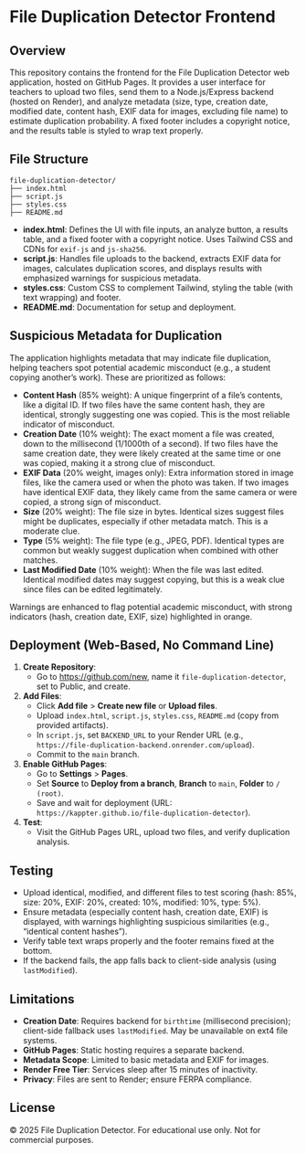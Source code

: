 # File Duplication Detector Frontend

## Overview
This repository contains the frontend for the File Duplication Detector web application, hosted on GitHub Pages. It provides a user interface for teachers to upload two files, send them to a Node.js/Express backend (hosted on Render), and analyze metadata (size, type, creation date, modified date, content hash, EXIF data for images, excluding file name) to estimate duplication probability. A fixed footer includes a copyright notice, and the results table is styled to wrap text properly.

## File Structure
```
file-duplication-detector/
├── index.html
├── script.js
├── styles.css
├── README.md
```

- **index.html**: Defines the UI with file inputs, an analyze button, a results table, and a fixed footer with a copyright notice. Uses Tailwind CSS and CDNs for `exif-js` and `js-sha256`.
- **script.js**: Handles file uploads to the backend, extracts EXIF data for images, calculates duplication scores, and displays results with emphasized warnings for suspicious metadata.
- **styles.css**: Custom CSS to complement Tailwind, styling the table (with text wrapping) and footer.
- **README.md**: Documentation for setup and deployment.

## Suspicious Metadata for Duplication
The application highlights metadata that may indicate file duplication, helping teachers spot potential academic misconduct (e.g., a student copying another’s work). These are prioritized as follows:
- **Content Hash** (85% weight): A unique fingerprint of a file’s contents, like a digital ID. If two files have the same content hash, they are identical, strongly suggesting one was copied. This is the most reliable indicator of misconduct.
- **Creation Date** (10% weight): The exact moment a file was created, down to the millisecond (1/1000th of a second). If two files have the same creation date, they were likely created at the same time or one was copied, making it a strong clue of misconduct.
- **EXIF Data** (20% weight, images only): Extra information stored in image files, like the camera used or when the photo was taken. If two images have identical EXIF data, they likely came from the same camera or were copied, a strong sign of misconduct.
- **Size** (20% weight): The file size in bytes. Identical sizes suggest files might be duplicates, especially if other metadata match. This is a moderate clue.
- **Type** (5% weight): The file type (e.g., JPEG, PDF). Identical types are common but weakly suggest duplication when combined with other matches.
- **Last Modified Date** (10% weight): When the file was last edited. Identical modified dates may suggest copying, but this is a weak clue since files can be edited legitimately.

Warnings are enhanced to flag potential academic misconduct, with strong indicators (hash, creation date, EXIF, size) highlighted in orange.

## Deployment (Web-Based, No Command Line)
1. **Create Repository**:
   - Go to https://github.com/new, name it `file-duplication-detector`, set to Public, and create.
2. **Add Files**:
   - Click **Add file** > **Create new file** or **Upload files**.
   - Upload `index.html`, `script.js`, `styles.css`, `README.md` (copy from provided artifacts).
   - In `script.js`, set `BACKEND_URL` to your Render URL (e.g., `https://file-duplication-backend.onrender.com/upload`).
   - Commit to the `main` branch.
3. **Enable GitHub Pages**:
   - Go to **Settings** > **Pages**.
   - Set **Source** to **Deploy from a branch**, **Branch** to `main`, **Folder** to `/ (root)`.
   - Save and wait for deployment (URL: `https://kappter.github.io/file-duplication-detector`).
4. **Test**:
   - Visit the GitHub Pages URL, upload two files, and verify duplication analysis.

## Testing
- Upload identical, modified, and different files to test scoring (hash: 85%, size: 20%, EXIF: 20%, created: 10%, modified: 10%, type: 5%).
- Ensure metadata (especially content hash, creation date, EXIF) is displayed, with warnings highlighting suspicious similarities (e.g., “identical content hashes”).
- Verify table text wraps properly and the footer remains fixed at the bottom.
- If the backend fails, the app falls back to client-side analysis (using `lastModified`).

## Limitations
- **Creation Date**: Requires backend for `birthtime` (millisecond precision); client-side fallback uses `lastModified`. May be unavailable on ext4 file systems.
- **GitHub Pages**: Static hosting requires a separate backend.
- **Metadata Scope**: Limited to basic metadata and EXIF for images.
- **Render Free Tier**: Services sleep after 15 minutes of inactivity.
- **Privacy**: Files are sent to Render; ensure FERPA compliance.

## License
© 2025 File Duplication Detector. For educational use only. Not for commercial purposes.